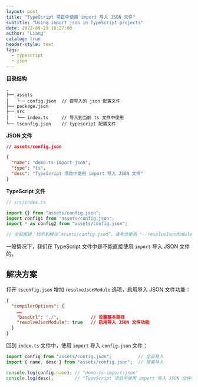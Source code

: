 ```yaml
---
layout: post
title: "TypeScript 项目中使用 import 导入 JSON 文件"
subtitle: "Using import json in TypeScript projects"
date: 2022-09-29 16:27:00
author: "Liang"
catalog: true
header-style: text
tags:
  - typescript
  - json
---
```


**目录结构**

```
.
├── assets
│   └── config.json  // 要导入的 json 配置文件
├── package.json
├── src
│   └── index.ts     // 导入到当前 ts 文件中使用
└── tsconfig.json    // typescript 配置文件
```

**JSON 文件**

```json
// assets/config.json

{
  "name": "demo-ts-import-json",
  "type": "ts",
  "desc": "TypeScript 项目中使用 import 导入 JSON 文件"
}
```

**TypeScript 文件**

```javascript
// src/index.ts

import {} from "assets/config.json";
import config1 from "assets/config.json";
import * as config2 from "assets/config.json";

// 全部报错：找不到模块“assets/config.json”。请考虑使用 "--resolveJsonModule" 导入带 ".json" 扩展的模块。ts(2732)
```

一般情况下，我们在 TypeScript 文件中是不能直接使用 `import` 导入 JSON 文件的。

## 解决方案

打开 `tsconfig.json` 增加 `resolveJsonModule` 选项，启用导入 JSON 文件功能：

```json
{
  "compilerOptions": {
    ……
    "baseUrl": "./",            // 设置基本路径
    "resolveJsonModule": true   // 启用导入 JSON 文件功能
  }
}
```

回到 `index.ts` 文件中，使用 `import` 导入 `config.json` 文件：

```javascript
import config from "assets/config.json";          // 全部导入
import { name, desc } from "assets/config.json";  // 按需导入

console.log(config.name); // "demo-ts-import-json"
console.log(desc);        // "TypeScript 项目中使用 import 导入 JSON 文件"
```
